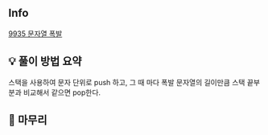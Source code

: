 ## Info
[9935 문자열 폭발](https://www.acmicpc.net/problem/9935)

## 💡 풀이 방법 요약
스택을 사용하여 문자 단위로 push 하고, 그 때 마다 폭발 문자열의 길이만큼 스택 끝부분과 비교해서 같으면 pop한다.

## 🙂 마무리
